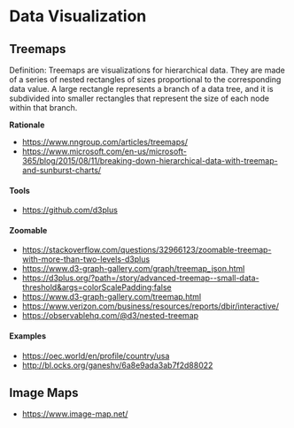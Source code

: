 # Data Visualization

## Treemaps
Definition: Treemaps are visualizations for hierarchical data. They are made of a series of nested rectangles of sizes proportional to the corresponding data value. A large rectangle represents a branch of a data tree, and it is subdivided into smaller rectangles that represent the size of each node within that branch.

__Rationale__
* https://www.nngroup.com/articles/treemaps/
* https://www.microsoft.com/en-us/microsoft-365/blog/2015/08/11/breaking-down-hierarchical-data-with-treemap-and-sunburst-charts/

#### Tools
* https://github.com/d3plus

#### Zoomable
* https://stackoverflow.com/questions/32966123/zoomable-treemap-with-more-than-two-levels-d3plus
* https://www.d3-graph-gallery.com/graph/treemap_json.html
* https://d3plus.org/?path=/story/advanced-treemap--small-data-threshold&args=colorScalePadding:false
* https://www.d3-graph-gallery.com/treemap.html
* https://www.verizon.com/business/resources/reports/dbir/interactive/
* https://observablehq.com/@d3/nested-treemap

#### Examples
* https://oec.world/en/profile/country/usa
* http://bl.ocks.org/ganeshv/6a8e9ada3ab7f2d88022



## Image Maps
* https://www.image-map.net/

